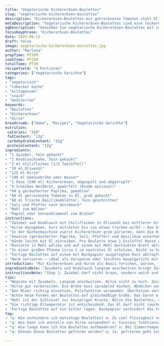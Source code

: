 ```yaml
---
title: "Vegetarische Kichererbsen-Boulettes"
slug: "vegetarische-kichererbsen-boulettes"
description: "Kichererbsen-Boulettes mit getrockneten Tomaten statt Oliven; Quinoa ersetzt durch Hirse. Zwiebel und Knoblauch schonend in Olivenöl mit Chili-Flocken angrillen. Hirse sanft köcheln bis die Flüssigkeit weg ist, puristisch mit Kichererbsen und Brot im Mixer verfeinert. Mischung mit geräuchertem Paprikapulver und frischem Basilikum gewürzt, leichte Mehlpanade, dann knusprig in neutralem Öl gebraten. Perfekt als warmer Snack mit intensiven Aromen und knuspriger Kruste. "
metaDescription: "Vegetarische Kichererbsen-Boulettes sind eine leckere, gesunde Snack-Option, perfekt für gesellige Abende oder als Vorspeise."
ogDescription: "Genießen Sie vegetarische Kichererbsen-Boulettes mit intensiven Aromen. Ideal für Snacks oder leichte Hauptgerichte."
focusKeyphrase: "Kichererbsen-Boulettes"
date: 2025-08-13
draft: false
image: vegetarische-kichererbsen-boulettes.jpg
author: "Marlena"
prepTime: PT35M
cookTime: PT25M
totalTime: PT1H
recipeYield: "4 Portionen"
categories: ["Vegetarische Gerichte"]
tags:
- "vegetarisch"
- "lübecker küche"
- "mittagessen"
- "snack"
- "mediterran"
keywords:
- "Boulettes"
- "Kichererbsen"
- "Hirse"
breadcrumb: ["Home", "Recipes", "Vegetarische Gerichte"]
nutrition: 
 calories: "310"
 fatContent: "13g"
 carbohydrateContent: "32g"
 proteinContent: "12g"
ingredients:
- "1 Zwiebel, fein gehackt"
- "1 Knoblauchzehe, fein gehackt"
- "2 ml Chiliflocken (1/3 Teelöffel)"
- "30 ml Olivenöl"
- "125 ml Hirse"
- "180 ml Gemüsebrühe oder Wasser"
- "1 Dose (540 ml) Kichererbsen, abgespült und abgetropft"
- "3 Scheiben Weißbrot, gewürfelt (Rinde optional)"
- "60 g geräucherter Paprika, gemahlen"
- "60 ml getrocknete Tomaten in Öl, grob gehackt"
- "60 ml frische Basilikumblätter, fein geschnitten"
- "Salz und Pfeffer nach Geschmack"
- "Mehl zum Wälzen"
- "Rapsöl oder Sonnenblumenöl zum Braten"
instructions:
- "Zwiebel und Knoblauch mit Chiliflocken in Olivenöl bei mittlerer Hitze anschwitzen bis sie glasig werden, nicht zu braun. Das Aroma muss fein, nicht scharf sein."
- "Hirse dazugeben, kurz mitrösten bis sie etwas trocken wirkt – das bringt nussige Note. Gemüsebrühe angießen, aufkochen, Hitze runterdrehen, abgedeckt 12-15 Minuten leise vor sich hin köcheln lassen bis die Flüssigkeit vollständig aufgenommen ist und Hirse flockig, nicht matschig, bleibt."
- "In der Küchenmaschine zuerst Kichererbsen grob pürieren, dann die Hirse und das Brot zufügen und weiter verarbeiten bis eine feste, formbare Masse entsteht."
- "Gewürze (geräucherter Paprika, Salz, Pfeffer) und Basilikum unterheben. Die getrockneten Tomaten bringen fruchtige Tiefe, wunderbar für den Twist. Wer mag, ein Spritzer Zitronensaft hebt die Frische hervor."
- "Hände leicht mit Öl einreiben. Pro Boulette etwa 1 Esslöffel Masse abnehmen, zu runden Kugeln formen."
- "Boulette in Mehl wälzen und auf einem mit Mehl bestäubten Brett ablegen, damit sie nicht kleben bleiben. Mehlpanade sorgt für besseren Halt und schöne Kruste beim Braten."
- "In einer großen Pfanne circa 1 cm neutrales Öl erhitzen. Nicht zu heiß, sonst außen schwarz und innen roh. Die Boulettes portionsweise ca. 3-4 Minuten rundherum goldbraun braten. Die Oberfläche sollte fest sein, Farbe gleichmäßig, auftretende kleine Bläschen Zeichen des richtigen Röstaromas."
- "Fertige Boulettes auf einem mit Backpapier ausgelegtem Rost abtropfen lassen, damit sie knusprig bleiben und nicht im Öl schwimmen."
- "Warm servieren – ideal als Vorspeise oder leichtes Hauptgericht mit Zitronenjoghurt oder Tahini-Dip."
introduction: "Mit Kichererbsen und Hirse als Basis forschen, würzen, formen. Die Herausforderung: dass die Kugeln außen knusprig und innen saftig bleiben, ohne dass sie auseinanderfallen. Ich habe mehrmals experimentiert – zunächst Quinoa verwendet, dann Hirse als besser bekömmlich empfunden und geschmacklich runder. Getrocknete Tomaten ersetzen die üblichen Oliven, bringen süßlich-fruchtige Tiefe. Raucharomen vom Paprikapulver beleben das Ganze. Die Mischung muss gut abgekühlt sein, damit sich die Textur stabilisiert. Beim Braten auf mittlere Hitze achten; wenn es zu heiß wird, verbrennen sie zu schnell. Ein bisschen Mehl außen macht den Unterschied für die Kruste. Perfekt für laue Abende, wenn der Hunger auf etwas Herzhaftes und doch Leichtes lockt – Boulettes, die nicht langweilen, mit Biss und Charakter."
ingredientsNote: "Zwiebeln und Knoblauch langsam anschwitzen bringt Zucker frei – keine überhastete Hitze, sonst bitter. Statt Hirse funktioniert auch Couscous, würde ich persönlich aber nicht voll ersetzen, da die Konsistenz sonst zu locker wird. Brotreste ideal zur Bindung; altbackenes Weißbrot über Nacht leicht anfeuchten, macht die Masse feiner. Getrocknete Tomaten geben komplexere Aromen als Oliven, alternativ sonnengetrocknete Tomaten aus dem Glas. Basilikum frisch, nicht getrocknet, für Frische. Wenn keine geräucherte Paprika da, kann geräucherter Chili oder sogar etwas Kreuzkümmel eingeschlichen werden, gibt Würze. Mehl zum Wälzen je nach Mehlsorte anpassen; Vollkornmehl zähmt die Struktur etwas, Weißmehl gibt knusprige Schicht. Für Öl zum Braten empfehle ich neutrales statt Olivenöl; das verbrennt oft zu schnell, neutraler kann die Boulettes besser ausbacken ohne bitter zu werden."
instructionsNote: "Step 1: Zwiebel darf nicht braun, sondern weich und süß werden; achte auf leises Knistern und Veränderung der Farbe zu goldig. Step 2: Hirse muss knackig bleiben, Wasser komplett aufnehmen; zu feucht gibt matschige Kugeln. Step 3: Mixen unbedingt in Pulsfunktion, zu viel Wärme schadet Textur und Geschmack. Step 4: Gewürze zum Schluss erst unterheben, damit sie nicht verbrennen. Step 5: Hände einfetten verhindert kleben; Masse ruhen lassen im Kühlschrank unterstützt das Formen – ich mache oft eine Pause von 10-15 Minuten. Step 6: Achte auf gleichmäßige Größe der Boulettes, dann garen sie gleichmäßig. Step 7: Öl sollte heiß, aber nicht rauchen; ein Holzstäbchen testet: Bläschen kommen, dann perfekt. Brate nicht zu viele auf einmal, sonst fällt Temperatur ab. Step 8: Auf mit Backpapier belegtem Gitter ablegen verhindert Fadenziehen und macht Kruste knackiger. Step 9: Warm servieren – kalt werden sie fest und verlieren Charme. Dazu Joghurt-Dips oder Kräuter passen gut als Kontrast. Gegner schlechtes Timing beim Braten: lieber mehrere Runden, Geduld zahlt sich aus."
tips:
- "Beginne mit Zwiebeln. Langsam anschwitzen. Hitze nicht zu hoch. Zwiebel soll weich und goldbraun werden. Das Aroma entfaltet sich. Knoblauch nachziehen. Die Kombi bringt Tiefe."
- "Hirse gut vorbereiten. Die Brühe muss sprudelnd kochen. Abdecken und dann köcheln. Ideal für die flockige Struktur. Zu viel Flüssigkeit? Die Boulettes werden matschig. Lieber etwas trockener."
- "Den Mixer richtig einsetzen. Pulsfunktion verwenden. Überhitzen vermeiden. So bleibt die Textur knackig. Feste, formbare Masse ist wichtig. Wenn zu weich: mehr Brot oder Hirse hinzufügen."
- "Achte beim Formen der Boulettes auf gleichmäßige Größe. Das Garen wird dann gleichmäßig. Klein oder groß, nicht überladen. Saftig genießen, mit gutem Biss."
- "Mehl ist der Schlüssel zur knusprigen Kruste. Wälze die Boulettes, damit sie beim Braten halten. Wenn du nur wenig Kruste willst, weniger Mehl verwenden. Immer daran denken: die Temperatur im Öl."
- "Die richtige Öltemperatur ist entscheidend. Das Öl darf nicht rauchen. Ein Holzstäbchen verwenden für den Test. Bläschenbildung zeigt, dass es passt. Geduld, das lohnt sich in der Textur."
- "Fertige Boulettes auf ein Gitter legen. Backpapier verhindert das Festkleben. Sorgt dafür, dass die unteren nicht geweich werden. Serviere sie sofort warm für den besten Genuss."
faq:
- "q: Wie verhindere ich matschige Boulettes? a: Zu viel Flüssigkeit vermeiden. Hirse muss trocken sein. Ansonsten: mehr Hirse oder Brot hinzufügen. Garzeiten beobachten."
- "q: Was kann ich anstelle von Hirse verwenden? a: Couscous funktioniert als Alternative. Aber Verwende weniger Flüssigkeit. Hirse hat die perfekte Konsistenz für die Boulettes."
- "q: Wie lange kann ich die Boulettes aufbewahren? a: Bei Zimmertemperatur 1 Tagch, im Kühlschrank gut abgekühlt 2-3 Tage. Zum Aufwärmen in der Pfanne. Sie sollten knusprig bleiben."
- "q: Können diese Boulettes gefroren werden? a: Ja, gefrieren geht einfach. Vor dem Braten einfrieren. Dann direkt ins heiße Öl. Knusprigkeit bleibt erhalten. Ideale Lösung für spätere Snacks."

---
```

